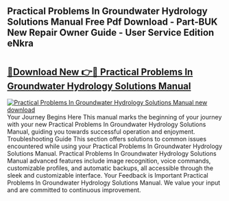 ## Practical Problems In Groundwater Hydrology Solutions Manual Free Pdf Download - Part-BUK New Repair Owner Guide - User Service Edition eNkra

# <h2><a href="http://bc80729.oget.top/?id=Practical+Problems+In+Groundwater+Hydrology+Solutions+Manual">🔗Download New 👉🔴 Practical Problems In Groundwater Hydrology Solutions Manual</a></h2>

[![Practical Problems In Groundwater Hydrology Solutions Manual new download](https://i.imgur.com/5g1atiW.png)](http://bc80729.oget.top/?id=Practical+Problems+In+Groundwater+Hydrology+Solutions+Manual)
Your Journey Begins Here This manual marks the beginning of your journey with your new Practical Problems In Groundwater Hydrology Solutions Manual, guiding you towards successful operation and enjoyment. Troubleshooting Guide This section offers solutions to common issues encountered while using your Practical Problems In Groundwater Hydrology Solutions Manual. Practical Problems In Groundwater Hydrology Solutions Manual advanced features include image recognition, voice commands, customizable profiles, and automatic backups, all accessible through the sleek and customizable interface. Your Feedback is Important Practical Problems In Groundwater Hydrology Solutions Manual. We value your input and are committed to continuous improvement.
